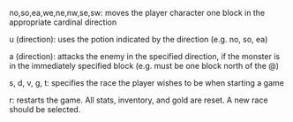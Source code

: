 no,so,ea,we,ne,nw,se,sw: moves the player character one block in the appropriate cardinal direction

u (direction): uses the potion indicated by the direction (e.g. no, so, ea)

a (direction): attacks the enemy in the specified direction, if the monster is in the immediately specified block (e.g. must be one block north of the @)

s, d, v, g, t: specifies the race the player wishes to be when starting a game

r: restarts the game. All stats, inventory, and gold are reset. A new race should be selected.




